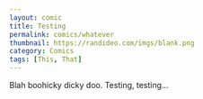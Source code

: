 ```yaml
---
layout: comic
title: Testing
permalink: comics/whatever
thumbnail: https://randideo.com/imgs/blank.png
category: Comics
tags: [This, That]
---
```


Blah boohicky dicky doo. Testing, testing...

